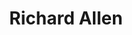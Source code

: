 ---
pid: pt231
title: Richard Allen
location_transcription: 419 S. 6th St 19147
coordinates: "[-75.152006427297, 39.943334951165]"
zipcode: '19104'
gen_neighborhood: West Philadelphia
neighborhood: University City,Belmont,Parkside,Powelton Village
outside_phl: 
age: '31'
age_range: 30-39
instagram: 
image_file_name: pt_231.jpg
proposal_transcription: There should be a memorial to Richard Allen, the founder of
  the African Methodist Episcopalian (AME) Church b/c of its influence on the black
  community in the US, the first church was here in Philly. The monument will be here
  and have an image of Richard Allen holding the bible.
topic: African Americans,Person,Religion
topic_summary: 0, 0, 0, 0
type: Sculpture Statue
keywords_other: church, richard allen, AME
credit: Tosh Banks
image_labels: 
twitter: 
facebook: 
permalink: "/monuments/pt231/"
layout: item-page
---